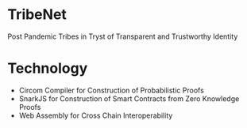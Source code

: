# TribeNet
Post Pandemic Tribes in Tryst of Transparent and Trustworthy Identity

# Technology
* Circom Compiler for Construction of Probabilistic Proofs
* SnarkJS for Construction of Smart Contracts from Zero Knowledge Proofs
* Web Assembly for Cross Chain Interoperability

